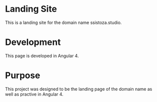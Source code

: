 # Landing Site

This is a landing site for the domain name ssistoza.studio. 

# Development

This page is developed in Angular 4.

# Purpose

This project was designed to be the landing page of the domain name as well as practive in Angular 4.